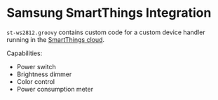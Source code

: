  # Samsung SmartThings Integration

`st-ws2812.groovy` contains custom code for a custom device handler running in the [SmartThings cloud](https://graph.api.smartthings.com/).

Capabilities:
* Power switch
* Brightness dimmer
* Color control
* Power consumption meter